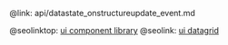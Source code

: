 @link: api/datastate_onstructureupdate_event.md

@seolinktop: [ui component library](https://webix.com)
@seolink: [ui datagrid](https://webix.com/widget/datatable/)